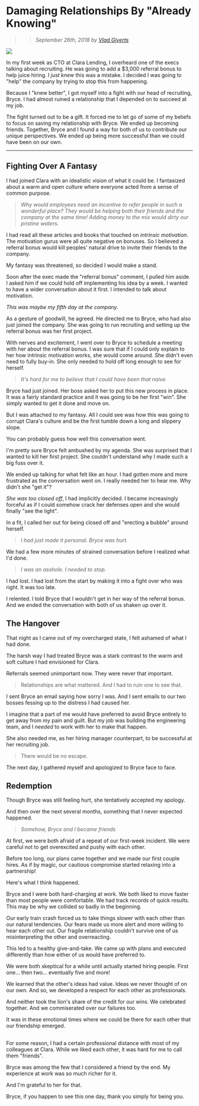 # Damaging Relationships By "Already Knowing"

>> _September 26th, 2018 by [Vlad Giverts](/purposeful-leadership-coaching)_

![](https://d235962hz41e70.cloudfront.net/hurt-bear.jpeg)


In my first week as CTO at Clara Lending, I overheard one of the execs talking about recruiting. He was going to add a $3,000 referral bonus to help juice hiring. I _just knew_ this was a mistake. I decided I was going to "help" the company by trying to stop this from happening.

Because I "knew better", I got myself into a fight with our head of recruiting, Bryce. I had almost ruined a relationship that I depended on to succeed at my job.

The fight turned out to be a gift. It forced me to let go of some of my beliefs to focus on saving my relationship with Bryce. We ended up becoming friends. Together, Bryce and I found a way for both of us to contribute our unique perspectives. We ended up being more successful than we could have been on our own.

---

## Fighting Over A Fantasy

I had joined Clara with an idealistic vision of what it could be. I fantasized about a warm and open culture where everyone acted from a sense of common purpose. 

> _Why would employees need an incentive to refer people in such a wonderful place? They would be helping both their friends and the company at the same time! Adding money to the mix would dirty our pristine waters._

I had read all these articles and books that touched on _intrinsic motivation_. The motivation gurus were all quite negative on bonuses. So I believed a referral bonus would kill peoples' natural drive to invite their friends to the company. 

My fantasy was threatened, so decided I would make a stand. 

Soon after the exec made the "referral bonus" comment, I pulled him aside. I asked him if we could hold off implementing his idea by a week. I wanted to have a wider conversation about it first. I intended to talk about motivation.

_This was maybe my fifth day at the company._ 

As a gesture of goodwill, he agreed. He directed me to Bryce, who had also just joined the company. She was going to run recruiting and setting up the referral bonus was her first project.

With nerves and excitement, I went over to Bryce to schedule a meeting with her about the referral bonus. I was sure that if I could only explain to her how intrinsic motivation works, she would come around. She didn't even need to fully buy-in. She only needed to hold off long enough to see for herself.

> _It's hard for me to believe that I could have been that naive._ 

Bryce had just joined. Her boss asked her to put this new process in place. It was a fairly standard practice and it was going to be her first "win". She simply wanted to get it done and move on.

But I was attached to my fantasy. All I could see was how this was going to corrupt Clara's culture and be the first tumble down a long and slippery slope. 

You can probably guess how well this conversation went. 

I'm pretty sure Bryce felt ambushed by my agenda. She was surprised that I wanted to kill her first project. She couldn't understand why I made such a big fuss over it.

 We ended up talking for what felt like an hour. I had gotten more and more frustrated as the conversation went on. I really needed her to hear me. Why didn't she "get it"? 
 
 _She was too closed off_, I had implicitly decided. I became increasingly forceful as if I could somehow crack her defenses open and she would finally "see the light". 
 
In a fit, I called her out for being closed off and "erecting a bubble" around herself.
 
 > _I had just made it personal. Bryce was hurt._ 
 
 We had a few more minutes of strained conversation before I realized what I'd done.
 
 > _I was an asshole. I needed to stop._
 
 I had lost. I had lost from the start by making it into a fight over who was right. It was too late.
 
 I relented. I told Bryce that I wouldn't get in her way of the referral bonus. And we ended the conversation with both of us shaken up over it.
 
## The Hangover
 
That night as I came out of my overcharged state, I felt ashamed of what I had done. 

The harsh way I had treated Bryce was a stark contrast to the warm and soft culture I had envisioned for Clara.

Referrals seemed unimportant now. They were never that important. 

> Relationships are what mattered. And I had to ruin one to see that.

I sent Bryce an email saying how sorry I was. And I sent emails to our two bosses fessing up to the distress I had caused her.

I imagine that a part of me would have preferred to avoid Bryce entirely to get away from my pain and guilt. But my job was building the engineering team, and I _needed_ to work with her to make that happen. 

She also needed me, as her hiring manager counterpart, to be successful at her recruiting job. 

> There would be no escape.

The next day, I gathered myself and apologized to Bryce face to face. 

## Redemption 

Though Bryce was still feeling hurt, she tentatively accepted my apology.

And then over the next several months, something that I never expected happened. 

> _Somehow, Bryce and I became friends_

At first, we were both afraid of a repeat of our first-week incident. We were careful not to get overexcited and pushy with each other.

Before too long, our plans came together and we made our first couple hires. As if by magic, our cautious compromise started relaxing into a partnership!

Here's what I think happened.

Bryce and I were both hard-charging at work. We both liked to move faster than most people were comfortable. We had track records of quick results. This may be why we collided so badly in the beginning.

Our early train crash forced us to take things slower with each other than our natural tendencies. Our fears made us more alert and more willing to hear each other out. Our fragile relationship couldn't survive one of us misinterpreting the other and overreacting.

This led to a healthy give-and-take. We came up with plans and executed differently than how either of us would have preferred to. 

We were both skeptical for a while until actually started hiring people. First one... then two... eventually five and more!

We learned that the other's ideas had value. Ideas we never thought of on our own. And so, we developed a respect for each other as professionals.

And neither took the lion's share of the credit for our wins. We celebrated together. And we commiserated over our failures too.

It was in these emotional times where we could be there for each other that our friendship emerged. 

##

For some reason, I had a certain professional distance with most of my colleagues at Clara. While we liked each other, it was hard for me to call them "friends". 

Bryce was among the few that I considered a friend by the end. My experience at work was so much richer for it. 

And I'm grateful to her for that.

Bryce, if you happen to see this one day, thank you simply for being you. 
